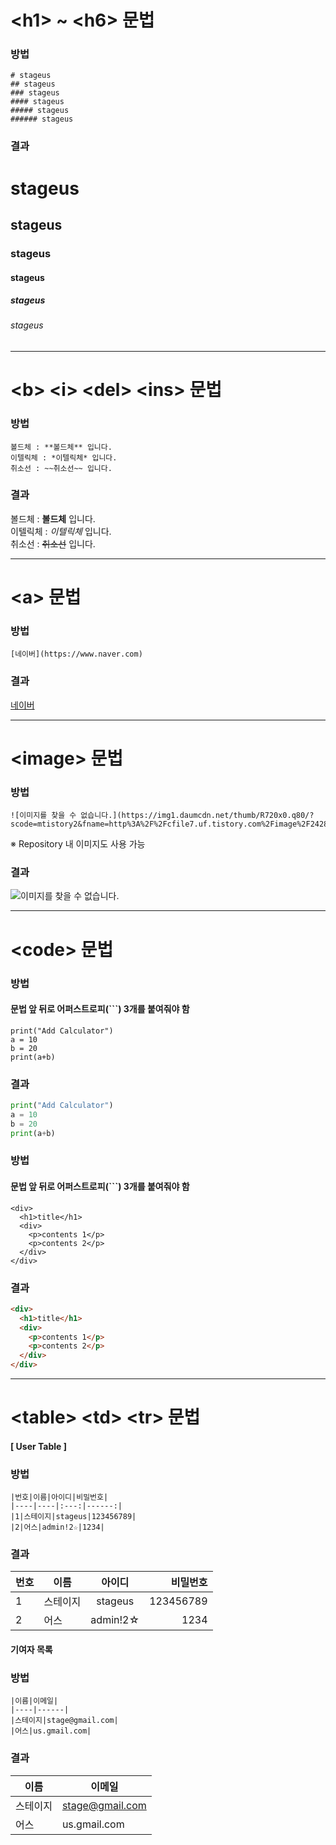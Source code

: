 # \<h1\> ~ \<h6\> 문법

### 방법

```text
# stageus
## stageus
### stageus
#### stageus
##### stageus
###### stageus
```

### 결과

# stageus
## stageus
### stageus
#### stageus
##### stageus
###### stageus
  
------------------------------------------------------

# \<b\> \<i\> \<del\> \<ins\> 문법

### 방법

```text
볼드체 : **볼드체** 입니다.  
이텔릭체 : *이텔릭체* 입니다.  
취소선 : ~~취소선~~ 입니다.
```

### 결과

볼드체 : **볼드체** 입니다.  
이텔릭체 : *이텔릭체* 입니다.  
취소선 : ~~취소선~~ 입니다.  

------------------------------------------------------

# \<a\> 문법

### 방법

```text
[네이버](https://www.naver.com)
```

### 결과

[네이버](https://www.naver.com)

------------------------------------------------------

# \<image\> 문법

### 방법

```text
![이미지를 찾을 수 없습니다.](https://img1.daumcdn.net/thumb/R720x0.q80/?scode=mtistory2&fname=http%3A%2F%2Fcfile7.uf.tistory.com%2Fimage%2F24283C3858F778CA2EFABE)
```

※ Repository 내 이미지도 사용 가능

### 결과

![이미지를 찾을 수 없습니다.](https://img1.daumcdn.net/thumb/R720x0.q80/?scode=mtistory2&fname=http%3A%2F%2Fcfile7.uf.tistory.com%2Fimage%2F24283C3858F778CA2EFABE)

------------------------------------------------------

# \<code\> 문법

### 방법

#### 문법 앞 뒤로 어퍼스트로피(\`\`\`) 3개를 붙여줘야 함
```text 
print("Add Calculator")
a = 10
b = 20
print(a+b)
```

### 결과

```python
print("Add Calculator")
a = 10
b = 20
print(a+b)
```

### 방법

#### 문법 앞 뒤로 어퍼스트로피(\`\`\`) 3개를 붙여줘야 함
```text
<div>
  <h1>title</h1>
  <div>
    <p>contents 1</p>
    <p>contents 2</p>
  </div>
</div>
```

### 결과

```html
<div>
  <h1>title</h1>
  <div>
    <p>contents 1</p>
    <p>contents 2</p>
  </div>
</div>
```

------------------------------------------------------

# \<table\> \<td\> \<tr\> 문법

#### \[ User Table \]

### 방법

```text
|번호|이름|아이디|비밀번호|
|----|----|:---:|------:|
|1|스테이지|stageus|123456789|
|2|어스|admin!2☆|1234|
```

### 결과

|번호|이름|아이디|비밀번호|
|----|----|:---:|------:|
|1|스테이지|stageus|123456789|
|2|어스|admin!2☆|1234|

#### 기여자 목록

### 방법

```text
|이름|이메일|
|----|------|
|스테이지|stage@gmail.com|
|어스|us.gmail.com|
```

### 결과

|이름|이메일|
|----|------|
|스테이지|stage@gmail.com|
|어스|us.gmail.com|
